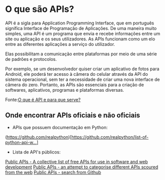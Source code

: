 # O que são APIs?

API é a sigla para Application Programming Interface, que em português significa Interface de Programação de Aplicações. De uma maneira muito simples, uma API é um programa que envia e recebe informações entre um site ou aplicação e os seus utilizadores. As APIs funcionam como um elo entre as diferentes aplicações a serviço do utilizador. 

Elas possibilitam a comunicação entre plataformas por meio de uma série de padrões e protocolos.

Por exemplo, se um desenvolvedor quiser criar um aplicativo de fotos para Android, ele poderá ter acesso à câmera do celular através da API do sistema operacional, sem ter a necessidade de criar uma nova interface de câmera do zero. Portanto, as APIs são essenciais para a criação de softwares, aplicativos, programas e plataformas diversas.
 
Fonte:[O que é API e para que serve?](https://www.techtudo.com.br/listas/2020/06/o-que-e-api-e-para-que-serve-cinco-perguntas-e-respostas.ghtml)

## Onde encontrar APIs oficiais e não oficiais

- APIs que possuem documentação em Python:

(https://github.com/realpython)[https://github.com/realpython/list-of-python-api-w...]

- Lista de API's públicos:

[Public APIs - A collective list of free APIs for use in software and web development](https://github.com/public-apis/public-apis)
[Public APIs - an attempt to categorise different APIs scoured from the web](https://github.com/n0shake/Public-APIs)
[Public APIs - search from Github](https://github.com/search?q=api+list&type=Reposito...)
